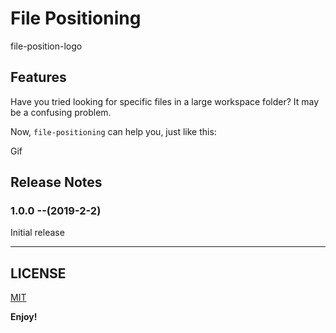 # File Positioning

file-position-logo

## Features

Have you tried looking for specific files in a large workspace folder? It may be a confusing problem.

Now, `file-positioning` can help you, just like this:

Gif

## Release Notes

### 1.0.0 --(2019-2-2)

Initial release

-----------------------------------------------------------------------------------------------------------

## LICENSE

[MIT]()

**Enjoy!**
